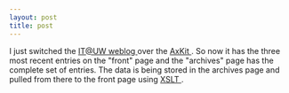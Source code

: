 ```yaml
---
layout: post
title: post 
---
```

<p>I just switched the <a href="/projects/ituwblog/">IT@UW weblog </a>over the <a href="http://www.axkit.org/">AxKit </a>. So now it has the three most recent entries on the "front" page and the "archives" page has the complete set of entries. The data is being stored in the archives page and pulled from there to the front page using <a href="http://www.w3.org/TR/xslt">XSLT </a>. </p>
